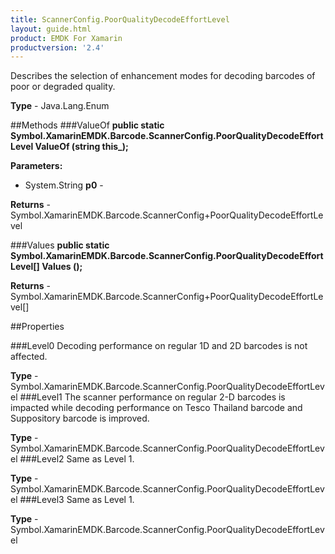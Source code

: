 ```yaml
---
title: ScannerConfig.PoorQualityDecodeEffortLevel
layout: guide.html 
product: EMDK For Xamarin 
productversion: '2.4' 
---
```

Describes the selection of enhancement modes for decoding barcodes of poor or degraded quality.

**Type** - Java.Lang.Enum

##Methods
###ValueOf
**public static Symbol.XamarinEMDK.Barcode.ScannerConfig.PoorQualityDecodeEffortLevel ValueOf (string this_);**


        

**Parameters:** 

* System.String **p0** - 

**Returns** - Symbol.XamarinEMDK.Barcode.ScannerConfig+PoorQualityDecodeEffortLevel

###Values
**public static Symbol.XamarinEMDK.Barcode.ScannerConfig.PoorQualityDecodeEffortLevel[] Values ();**


        


**Returns** - Symbol.XamarinEMDK.Barcode.ScannerConfig+PoorQualityDecodeEffortLevel[]

##Properties

###Level0
Decoding performance on regular 1D and 2D barcodes is not affected.

**Type** - Symbol.XamarinEMDK.Barcode.ScannerConfig.PoorQualityDecodeEffortLevel
###Level1
The scanner performance on regular 2-D barcodes is impacted while decoding performance on Tesco Thailand barcode and Suppository barcode is improved.

**Type** - Symbol.XamarinEMDK.Barcode.ScannerConfig.PoorQualityDecodeEffortLevel
###Level2
Same as Level 1.

**Type** - Symbol.XamarinEMDK.Barcode.ScannerConfig.PoorQualityDecodeEffortLevel
###Level3
Same as Level 1.

**Type** - Symbol.XamarinEMDK.Barcode.ScannerConfig.PoorQualityDecodeEffortLevel


